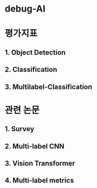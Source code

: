 # debug-AI

# 평가지표
  ## 1. Object Detection
  ## 2. Classification
  ## 3. Multilabel-Classification

# 관련 논문
  ##  1. Survey
  ##  2. Multi-label CNN
  ##  3. Vision Transformer
  ##  4. Multi-label metrics
